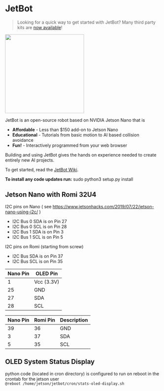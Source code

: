 # JetBot

<!--[<img src="https://img.shields.io/discord/553852754058280961.svg">](https://discord.gg/Ady6NtF) -->

> Looking for a quick way to get started with JetBot?  Many third party kits are [now available](../../wiki/third-party-kits)!

<img src="../..//wiki/images/jetson-jetbot-illustration_1600x1260.png" height="256">

JetBot is an open-source robot based on NVIDIA Jetson Nano that is

* **Affordable** - Less than $150 add-on to Jetson Nano
* **Educational** - Tutorials from basic motion to AI based collision avoidance
* **Fun!** - Interactively programmed from your web browser

Building and using JetBot gives the hands on experience needed to create entirely new AI projects.

To get started, read the [JetBot Wiki](https://github.com/NVIDIA-AI-IOT/jetbot/wiki).

**To install any code updates run:**
sudo python3 setup.py install
 

## Jetson Nano with Romi 32U4
I2C pins on Nano ( see https://www.jetsonhacks.com/2019/07/22/jetson-nano-using-i2c/ )
* I2C Bus 0 SDA is on Pin 27
* I2C Bus 0 SCL is on Pin 28
* I2C Bus 1 SDA is on Pin 3
* I2C Bus 1 SCL is on Pin 5


I2C pins on Romi (starting from screw)
* I2C Bus SDA is on Pin 37
* I2C Bus SCL is on Pin 35

Nano Pin|OLED Pin 
--------|--------
1|Vcc (3.3V)
25|GND
27|SDA
28|SCL

Nano Pin|Romi Pin|Description
--------|--------|-----------
39|36|GND
3|37|SDA
5|35|SCL

## OLED System Status Display
python code (located in cron directory) is configured to run on reboot in the crontab for the jetson user\
```@reboot /home/jetson/jetbot/cron/stats-oled-display.sh```
